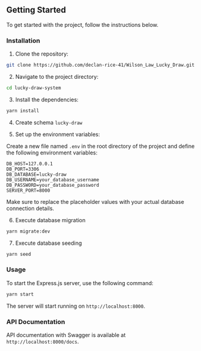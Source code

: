 ## Getting Started

To get started with the project, follow the instructions below.

### Installation

1. Clone the repository:

```bash
git clone https://github.com/declan-rice-41/Wilson_Law_Lucky_Draw.git
```

2. Navigate to the project directory:

```bash
cd lucky-draw-system
```

3. Install the dependencies:

```bash
yarn install
```

4. Create schema `lucky-draw`

5. Set up the environment variables:

Create a new file named `.env` in the root directory of the project and define the following environment variables:

```plaintext
DB_HOST=127.0.0.1
DB_PORT=3306
DB_DATABASE=lucky-draw
DB_USERNAME=your_database_username
DB_PASSWORD=your_database_password
SERVER_PORT=8000
```

Make sure to replace the placeholder values with your actual database connection details.

6. Execute database migration

```bash
yarn migrate:dev
```

7. Execute database seeding

```bash
yarn seed
```

### Usage

To start the Express.js server, use the following command:

```bash
yarn start
```

The server will start running on `http://localhost:8000`.

### API Documentation

API documentation with Swagger is available at `http://localhost:8000/docs`.
